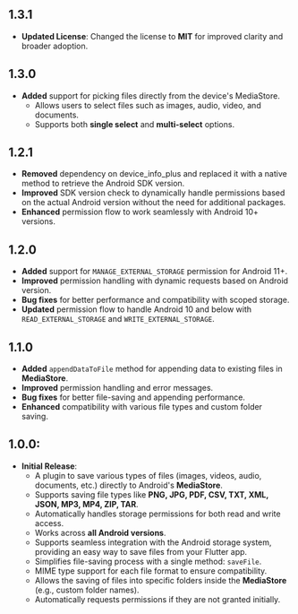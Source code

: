 ## 1.3.1

* **Updated License**: Changed the license to **MIT** for improved clarity and broader adoption.


## 1.3.0

* **Added** support for picking files directly from the device's MediaStore.
  - Allows users to select files such as images, audio, video, and documents.
  - Supports both **single select** and **multi-select** options.

## 1.2.1

* **Removed** dependency on device_info_plus and replaced it with a native method to retrieve the Android SDK version.
* **Improved** SDK version check to dynamically handle permissions based on the actual Android version without the need for additional packages.
* **Enhanced** permission flow to work seamlessly with Android 10+ versions.

## 1.2.0

* **Added** support for `MANAGE_EXTERNAL_STORAGE` permission for Android 11+.
* **Improved** permission handling with dynamic requests based on Android version.
* **Bug fixes** for better performance and compatibility with scoped storage.
* **Updated** permission flow to handle Android 10 and below with `READ_EXTERNAL_STORAGE` and `WRITE_EXTERNAL_STORAGE`.


## 1.1.0

* **Added** `appendDataToFile` method for appending data to existing files in **MediaStore**.
* **Improved** permission handling and error messages.
* **Bug fixes** for better file-saving and appending performance.
* **Enhanced** compatibility with various file types and custom folder saving.

## 1.0.0:

* **Initial Release**:
  - A plugin to save various types of files (images, videos, audio, documents, etc.) directly to Android's **MediaStore**.
  - Supports saving file types like **PNG, JPG, PDF, CSV, TXT, XML, JSON, MP3, MP4, ZIP, TAR**.
  - Automatically handles storage permissions for both read and write access.
  - Works across **all Android versions**.
  - Supports seamless integration with the Android storage system, providing an easy way to save files from your Flutter app.
  - Simplifies file-saving process with a single method: `saveFile`.
  - MIME type support for each file format to ensure compatibility.
  - Allows the saving of files into specific folders inside the **MediaStore** (e.g., custom folder names).
  - Automatically requests permissions if they are not granted initially.